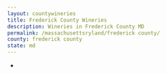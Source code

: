 ```yaml
---
layout: countywineries
title: Frederick County Wineries
description: Wineries in Frederick County MD
permalink: /massachusettsryland/frederick county/
county: frederick county
state: md
---
```

-
